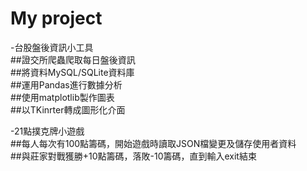 # My project

-台股盤後資訊小工具  
##證交所爬蟲爬取每日盤後資訊  
  ##將資料MySQL/SQLite資料庫  
  ##運用Pandas進行數據分析  
  ##使用matplotlib製作圖表  
  ##以TKinrter轉成圖形化介面  

-21點撲克牌小遊戲  
  ##每人每次有100點籌碼，開始遊戲時讀取JSON檔變更及儲存使用者資料  
  ##與莊家對戰獲勝+10點籌碼，落敗-10籌碼，直到輸入exit結束  


